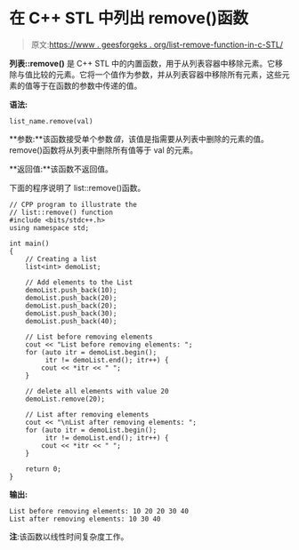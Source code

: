 # 在 C++ STL 中列出 remove()函数

> 原文:[https://www . geesforgeks . org/list-remove-function-in-c-STL/](https://www.geeksforgeeks.org/list-remove-function-in-c-stl/)

**列表::remove()** 是 C++ STL 中的内置函数，用于从列表容器中移除元素。它移除与值比较的元素。它将一个值作为参数，并从列表容器中移除所有元素，这些元素的值等于在函数的参数中传递的值。

**语法:**

```
list_name.remove(val) 

```

**参数:**该函数接受单个参数*值*，该值是指需要从列表中删除的元素的值。remove()函数将从列表中删除所有值等于 val 的元素。

**返回值:**该函数不返回值。

下面的程序说明了 list::remove()函数。

```
// CPP program to illustrate the
// list::remove() function
#include <bits/stdc++.h>
using namespace std;

int main()
{
    // Creating a list
    list<int> demoList;

    // Add elements to the List
    demoList.push_back(10);
    demoList.push_back(20);
    demoList.push_back(20);
    demoList.push_back(30);
    demoList.push_back(40);

    // List before removing elements
    cout << "List before removing elements: ";
    for (auto itr = demoList.begin();
         itr != demoList.end(); itr++) {
        cout << *itr << " ";
    }

    // delete all elements with value 20
    demoList.remove(20);

    // List after removing elements
    cout << "\nList after removing elements: ";
    for (auto itr = demoList.begin();
         itr != demoList.end(); itr++) {
        cout << *itr << " ";
    }

    return 0;
}
```

**输出:**

```
List before removing elements: 10 20 20 30 40 
List after removing elements: 10 30 40

```

**注**:该函数以线性时间复杂度工作。